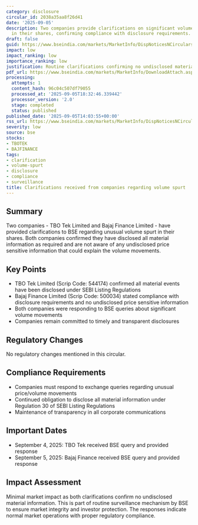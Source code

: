 ```yaml
---
category: disclosure
circular_id: 2038a35aa8f26d41
date: '2025-09-05'
description: Two companies provide clarifications on significant volume movements
  in their shares, confirming compliance with disclosure requirements.
draft: false
guid: https://www.bseindia.com/markets/MarketInfo/DispNoticesNCirculars.aspx?Noticeid={550FB81B-DDBF-4B03-92B8-098A3B3E08FF}&noticeno=20250905-36&dt=09/05/2025&icount=36&totcount=59&flag=0
impact: low
impact_ranking: low
importance_ranking: low
justification: Routine clarifications confirming no undisclosed material information
pdf_url: https://www.bseindia.com/markets/MarketInfo/DownloadAttach.aspx?id=20250905-36&attachedId=a63f145e-7a51-4f9d-89c3-0206534a677a
processing:
  attempts: 1
  content_hash: 96c04c507df79055
  processed_at: '2025-09-05T18:32:46.339442'
  processor_version: '2.0'
  stage: completed
  status: published
published_date: '2025-09-05T14:03:55+00:00'
rss_url: https://www.bseindia.com/markets/MarketInfo/DispNoticesNCirculars.aspx?Noticeid={550FB81B-DDBF-4B03-92B8-098A3B3E08FF}&noticeno=20250905-36&dt=09/05/2025&icount=36&totcount=59&flag=0
severity: low
source: bse
stocks:
- TBOTEK
- BAJFINANCE
tags:
- clarification
- volume-spurt
- disclosure
- compliance
- surveillance
title: Clarifications received from companies regarding volume spurt
---
```


## Summary

Two companies - TBO Tek Limited and Bajaj Finance Limited - have provided clarifications to BSE regarding unusual volume spurt in their shares. Both companies confirmed they have disclosed all material information as required and are not aware of any undisclosed price sensitive information that could explain the volume movements.

## Key Points

- TBO Tek Limited (Scrip Code: 544174) confirmed all material events have been disclosed under SEBI Listing Regulations
- Bajaj Finance Limited (Scrip Code: 500034) stated compliance with disclosure requirements and no undisclosed price sensitive information
- Both companies were responding to BSE queries about significant volume movements
- Companies remain committed to timely and transparent disclosures

## Regulatory Changes

No regulatory changes mentioned in this circular.

## Compliance Requirements

- Companies must respond to exchange queries regarding unusual price/volume movements
- Continued obligation to disclose all material information under Regulation 30 of SEBI Listing Regulations
- Maintenance of transparency in all corporate communications

## Important Dates

- September 4, 2025: TBO Tek received BSE query and provided response
- September 5, 2025: Bajaj Finance received BSE query and provided response

## Impact Assessment

Minimal market impact as both clarifications confirm no undisclosed material information. This is part of routine surveillance mechanism by BSE to ensure market integrity and investor protection. The responses indicate normal market operations with proper regulatory compliance.